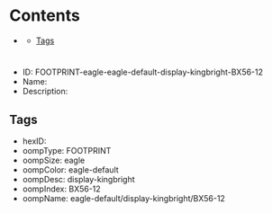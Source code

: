 



Contents
========

* [](#)
	* [Tags](#tags)

# 

- ID: FOOTPRINT-eagle-eagle-default-display-kingbright-BX56-12
- Name: 
- Description: 

## Tags

- hexID: 
- oompType: FOOTPRINT
- oompSize: eagle
- oompColor: eagle-default
- oompDesc: display-kingbright
- oompIndex: BX56-12
- oompName: eagle-default/display-kingbright/BX56-12
